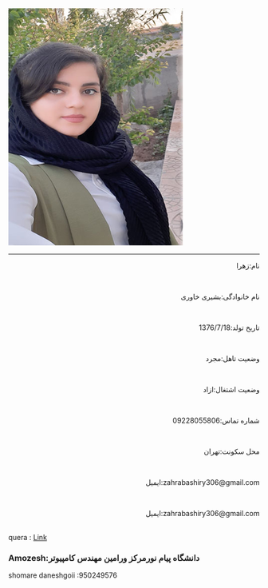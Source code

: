 <img src="https://github.com/zahrabashiry/zahrabashiry.github.io/blob/master/avatar-01%20(2).png?raw=true">

---
<p dir="rtl" align="right">نام:زهرا </p> <br/>
<p dir="rtl" align="right"> نام خانوادگی:بشیری خاوری </p> <br/>
<p dir="rtl" align="right">تاریخ تولد:1376/7/18 </p> <br/>
<p dir="rtl" align="right">وضعیت تاهل:مجرد </p> <br/>
<p dir="rtl" align="right">وضعیت اشتغال:ازاد </p> <br/>
<p dir="rtl" align="right">شماره تماس:09228055806 </p> <br/>
<p dir="rtl" align="right">محل سکونت:تهران </p> <br/>
<p dir="rtl" align="right">zahrabashiry306@gmail.com:ایمیل </p> <br/>
<p dir="rtl" align="right">zahrabashiry306@gmail.com:ایمیل</p><br/>
quera : <a href="https://quera.ir/profile/zahra361">Link</a>

### Amozesh:دانشگاه پیام نورمرکز ورامین مهندس کامپیوتر
shomare daneshgoii :950249576
